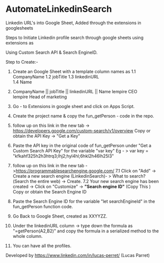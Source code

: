 # AutomateLinkedinSearch
Linkedin URL's into Google Sheet, Added through the extensions in googlesheets



Steps to Initiate Linkedin profile search through google sheets using extensions as 

Using Custom Search API & Search EngineID.



Step to Create:-

1. Create an Google Sheet with a template column names as 
  1.1 CompanyName
  1.2 jobTitle
  1.3 linkedinURL	
  1.4 Name

2. CompanyName	|| jobTitle	       || linkedinURL  ||	   Name
   lempire	       CEO		
   lempire	       Head of marketing		


3. Go - to Extensions in google sheet and click on Apps Script.

4. Create the project name & copy the fun_getPerson - code in the repo.

5. follow up on this link in the new tab -> https://developers.google.com/custom-search/v1/overview
    Copy or obtain the API Key -> "Get a Key"
 
6. Paste the API key in the original code of fun_getPerson under "Get a Custom Search API Key" for the variable "var key"
    Eg - > var key = "kfkahf325h2h3htrq3;lhj2;hyl4hl;6hkl2h46lh25l3"

7. follow up on this link in the new tab ->https://programmablesearchengine.google.com/
    7.1 Click on "Add" -> Create a new search engine (LinkedinSearch)- > What to search?(Search the entire web) -> Create.
    7.2 Your new search engine has been created -> Click on "Customize" -> **"Search engine ID"** (Copy This )
    Copy or obtain the Search Engine ID
   
8. Paste the Search Engine ID for the variable "let searchEngineId" in the fun_getPerson function code.

9. Go Back to Google Sheet, created as XXYYZZ.

10. Under the linkedinURL column -> type down the formula as "=getPerson(A2,B2)" and copy the formula in a serialized method to the whole column.

11. You can have all the profiles.














Developed by https://www.linkedin.com/in/lucas-perret/ (Lucas Parret)
